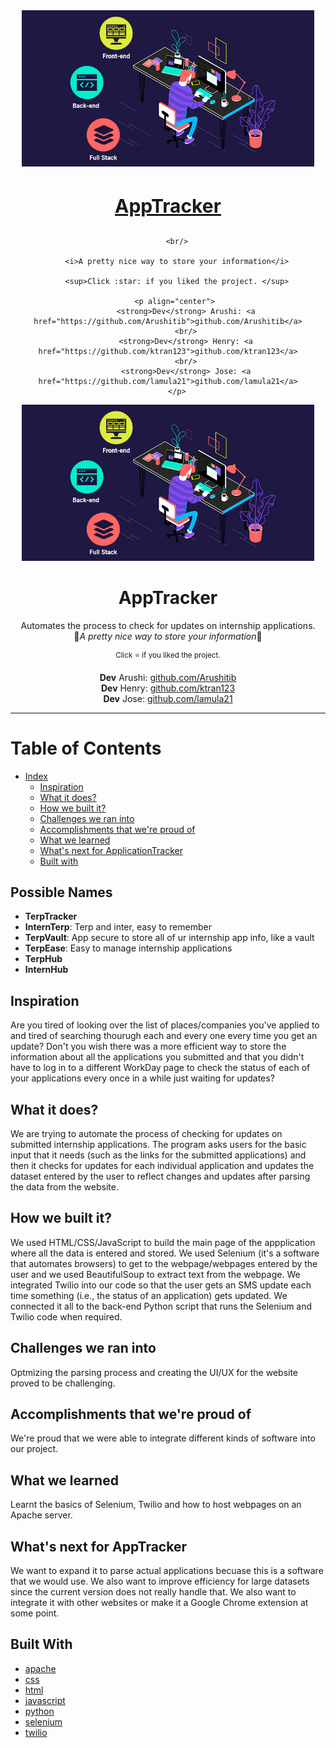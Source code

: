
<div align="center">
	<a href="https://github.com/lamula21/AppTracker"> 
		<img height="250" src="https://github.com/lamula21/AppTracker/blob/main/Assets/mern.gif">
	</a>
		<h3 style="font-size:30px"><u>AppTracker</u></h3>
		
		<br/>
		
		<i>A pretty nice way to store your information</i>

		<sup>Click :star: if you liked the project. </sup>
		
		<p align="center"> 
			<strong>Dev</strong> Arushi: <a href="https://github.com/Arushitib">github.com/Arushitib</a>
			<br/>
			<strong>Dev</strong> Henry: <a href="https://github.com/ktran123">github.com/ktran123</a>
			<br/>
			<strong>Dev</strong> Jose: <a href="https://github.com/lamula21">github.com/lamula21</a>
		</p>
</div>


<div align='center'>
 <a href="https://github.com/lamula21/AppTracker"> 
   <img height="250" src="https://github.com/lamula21/AppTracker/blob/main/Assets/mern.gif">
  </a>
  
  <h1>AppTracker</h1>

 <p align="center">
	Automates the process to check for updates on internship applications. <br/>
	 🎉<i>A pretty nice way to store your information</i>🎉
 </p>

  <sup>Click :star: if you liked the project.</sup>

  <p align="center"> 
	<strong>Dev</strong> Arushi: <a href="https://github.com/Arushitib">github.com/Arushitib</a>
	<br/>
	<strong>Dev</strong> Henry: <a href="https://github.com/ktran123">github.com/ktran123</a>
	<br/>
	<strong>Dev</strong> Jose: <a href="https://github.com/lamula21">github.com/lamula21</a>
	</p>
</div>

---

# Table of Contents
- [Index](#table-of-contents)
	- [Inspiration](#inspiration)
	- [What it does?](#what-it-does)
	- [How we built it?](#how-we-built-it)
	- [Challenges we ran into](#challenges-we-ran-into)
	- [Accomplishments that we're proud of](#accomplishments-that-were-proud-of)
	- [What we learned](#what-we-learned)
	- [What's next for ApplicationTracker](#whats-next-for-apptracker)
	- [Built with](#built-with)


## Possible Names

- **TerpTracker**
- **InternTerp**: Terp and inter, easy to remember
- **TerpVault**: App secure to store all of ur internship app info, like a vault
- **TerpEase**: Easy to manage internship applications
- **TerpHub**
- **InternHub**

## Inspiration

Are you tired of looking over the list of places/companies you've applied to and tired of searching thourugh each and every one every time you get an update? Don't you wish there was a more efficient way to store the information about all the applications you submitted and that you didn't have to log in to a different WorkDay page to check the status of each of your applications every once in a while just waiting for updates?

## What it does?

We are trying to automate the process of checking for updates on submitted internship applications. The program asks users for the basic input that it needs (such as the links for the submitted applications) and then it checks for updates for each individual application and updates the dataset entered by the user to reflect changes and updates after parsing the data from the website.

## How we built it?

We used HTML/CSS/JavaScript to build the main page of the appplication where all the data is entered and stored. We used Selenium (it's a software that automates browsers) to get to the webpage/webpages entered by the user and we used BeautifulSoup to extract text from the webpage. We integrated Twilio into our code so that the user gets an SMS update each time something (i.e., the status of an application) gets updated. We connected it all to the back-end Python script that runs the Selenium and Twilio code when required.

## Challenges we ran into

Optmizing the parsing process and creating the UI/UX for the website proved to be challenging.

## Accomplishments that we're proud of

We're proud that we were able to integrate different kinds of software into our project.

## What we learned

Learnt the basics of Selenium, Twilio and how to host webpages on an Apache server.

## What's next for AppTracker

We want to expand it to parse actual applications becuase this is a software that we would use. We also want to improve efficiency for large datasets since the current version does not really handle that. We also want to integrate it with other websites or make it a Google Chrome extension at some point.

## Built With
-   [apache](https://devpost.com/software/built-with/apache)
-   [css](https://devpost.com/software/built-with/css)
-   [html](https://devpost.com/software/built-with/html)
-   [javascript](https://devpost.com/software/built-with/javascript)
-   [python](https://devpost.com/software/built-with/python)
-   [selenium](https://devpost.com/software/built-with/selenium)
-   [twilio](https://devpost.com/software/built-with/twilio)

